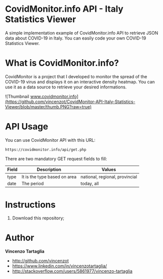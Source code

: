 # CovidMonitor.info API - Italy Statistics Viewer
A simple implementation example of CovidMonitor.info API to retrieve JSON data about COVID-19 in Italy.
You can easily code your own COVID-19 Statistics Viewer.

# What is CovidMonitor.info?
CovidMonitor is a project that I developed to monitor the spread of the COVID-19 virus and displays it on an interactive density heatmap. You can use it as a data source to retrieve your desired informations.

![Thumbnail www.covidmonitor.info](https://github.com/vincenzot/CovidMonitor-API-Italy-Statistics-Viewer/blob/master/thumb.PNG?raw=true)

# API Usage
You can use CovidMonitor API with this URL:

```
https://covidmonitor.info/api/get.php
```
There are two mandatory GET request fields to fill:

| Field | Description | Values |
| --- | --- | --- |
| type | It is the type based on area | national, regional, provincial |
| date | The period  | today, all |

# Instructions
1. Download this repository;


# Author

**Vincenzo Tartaglia**

  - http://github.com/vincenzot
  - https://www.linkedin.com/in/vincenzotartaglia/
  - http://stackoverflow.com/users/5861977/vincenzo-tartaglia
